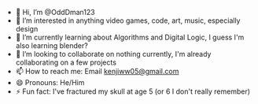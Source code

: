 - 👋 Hi, I’m @OddDman123
- 👀 I’m interested in anything video games, code, art, music, especially design
- 🌱 I’m currently learning about Algorithms and Digital Logic, I guess I'm also learning blender?
- 💞️ I’m looking to collaborate on nothing currently, I'm already collaborating on a few projects
- 📫 How to reach me: Email kenjiww05@gmail.com
- 😄 Pronouns: He/Him
- ⚡ Fun fact: I've fractured my skull at age 5 (or 6 I don't really remember)

<!---
OddDman123/OddDman123 is a ✨ special ✨ repository because its `README.md` (this file) appears on your GitHub profile.
You can click the Preview link to take a look at your changes.
--->
